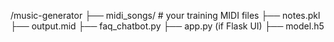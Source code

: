 /music-generator
├── midi_songs/          # your training MIDI files
├── notes.pkl
├── output.mid
├── faq_chatbot.py
├── app.py (if Flask UI)
├── model.h5
